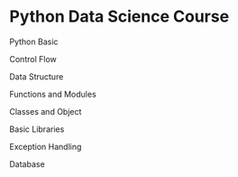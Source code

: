 # Python Data Science Course

Python Basic

Control Flow

Data Structure

Functions and Modules

Classes and Object

Basic Libraries

Exception Handling

Database
